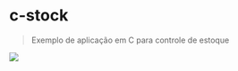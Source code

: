 # c-stock
> Exemplo de aplicação em C para controle de estoque


<img src="http://i.imgur.com/wpiBZZU.gif" />
